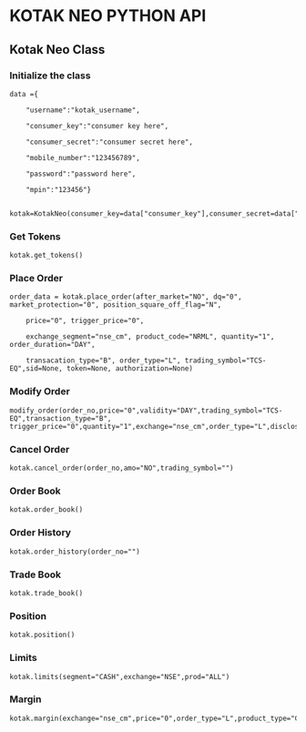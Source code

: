 # KOTAK NEO PYTHON API

## Kotak Neo Class

### Initialize the class

```python-repl
data ={

    "username":"kotak_username",

    "consumer_key":"consumer key here",

    "consumer_secret":"consumer secret here",

    "mobile_number":"123456789",

    "password":"password here",

    "mpin":"123456"}

    kotak=KotakNeo(consumer_key=data["consumer_key"],consumer_secret=data["consumer_secret"],username=data['username'],mobile_number=data["mobile_number"],password=data["password"],mpin=data['mpin'])
```

### Get Tokens

```python-repl
kotak.get_tokens()
```

### Place Order

```python-repl
order_data = kotak.place_order(after_market="NO", dq="0", market_protection="0", position_square_off_flag="N",

    price="0", trigger_price="0",

    exchange_segment="nse_cm", product_code="NRML", quantity="1", order_duration="DAY",

    transacation_type="B", order_type="L", trading_symbol="TCS-EQ",sid=None, token=None, authorization=None)

```

### Modify Order

```python-repl
modify_order(order_no,price="0",validity="DAY",trading_symbol="TCS-EQ",transaction_type="B",     trigger_price="0",quantity="1",exchange="nse_cm",order_type="L",disclosed_quantity="0",product_code="NRML")
```

### Cancel Order

```python-repl
kotak.cancel_order(order_no,amo="NO",trading_symbol="")
```

### Order Book

```python-repl
kotak.order_book()
```

### Order History

```python-repl
kotak.order_history(order_no="")
```

### Trade Book

```python-repl
kotak.trade_book()
```

### Position

```python-repl
kotak.position()
```

### Limits

```python-repl
kotak.limits(segment="CASH",exchange="NSE",prod="ALL")
```

### Margin

```python-repl
kotak.margin(exchange="nse_cm",price="0",order_type="L",product_type="CNC",quantity='1',transaction_type="B")
```
